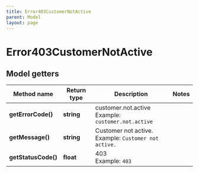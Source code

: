 ```yaml
---
title: Error403CustomerNotActive
parent: Model
layout: page
---
```


# Error403CustomerNotActive

## Model getters

Method name | Return type | Description | Notes
------------ | ------------- | ------------- | -------------
**getErrorCode()** | **string** | customer.not.active <br>Example: `customer.not.active` |
**getMessage()** | **string** | Customer not active. <br>Example: `Customer not active.` |
**getStatusCode()** | **float** | 403 <br>Example: `403` |


